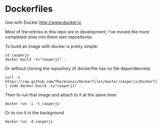 Dockerfiles
===========

Use with Docker http://www.docker.io

Most of the entries in this repo are in development, I've moved the more completed ones into there own repositories

To build an image with docker is pretty simple:

    cd casperjs
    docker build -t="casperjs" .
    
Or without cloning the repository (if dockerfile has no file dependencies)

    curl -s https://raw.github.com/Thermionix/Dockerfiles/master/casperjs/Dockerfile | sudo docker build -t="casperjs" -

Then to run that image and attach to it at the same time:

    docker run -i -t casperjs
    
Or to run it in the background
  
    docker run -d casperjs
